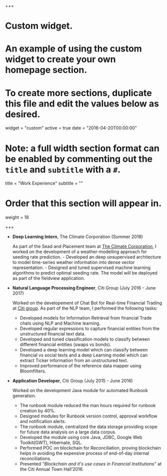 +++
# Custom widget.
# An example of using the custom widget to create your own homepage section.
# To create more sections, duplicate this file and edit the values below as desired.
widget = "custom"
active = true
date = "2016-04-20T00:00:00"

# Note: a full width section format can be enabled by commenting out the `title` and `subtitle` with a `#`.
title = "Work Experience"
subtitle = ""

# Order that this section will appear in.
weight = 18

+++

- **Deep Learning Intern**, The Climate Corporation (Summer 2018) 

     As part of the Sead and Placement team at [The Climate Corporation](https://www.climate.com/), I worked on the development  of a weather-modelling approach for seeding rate prediction.
	   - Developed an deep unsupervised architecture to model time-series weather information into dense vector representation. 
	   - Designed and tuned supervised machine learning algorithms to predict optimal seeding rate. The model will be deployed as part of the fieldview application.
  
- **Natural Language Processing Engineer**, Citi Group (July 2016 - June 2017)

     Worked on the developement of Chat Bot for Real-time Financial Trading at [Citi group](https://www.citigroup.com/citi/). As part of the NLP team, I performed the following tasks:
     -  Developed models for Information Retrieval from financial Trade chats using NLP and Machine learning.
     -  Developed regular expressions to capture financial entities from the unstructured financial text data.
     -  Developed and tuned classification models to classify between different financial entities (swaps vs bonds).
     -  Developed a deep learning model which can classify between financial vs social texts and a deep Learning model which can extract Ticker information from an unstructured text.
     -  Improved performance of the reference data mapper using Bloomfilters.
          
   
- **Application Developer**, Citi Group (July 2015 - June 2016)

     Worked on the development Java module for automated Runbook generation.
     -  The runbook module reduced the man hours required for runbook creation by 40%.
     -	Designed modules for Runbook version control, approval workflow and notification alerts.
     -	The runbook module, centralized the data storage providing scope for future data analysis on a large data corpus.
     -	Developed the module using core Java, JDBC, Google Web Toolkit(GWT), Hibernate, SQL.
     -  Performed POC on blockchain for Reconciliation, proving blockchain helps in avoiding the expensive process of end-of-day internal reconciliations.
     -	Presented *“Blockchain and it's use cases in Financial Institutions”* at the Citi Annual Town Hall’2016.

          
